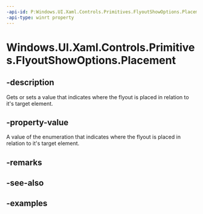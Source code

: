 ```yaml
---
-api-id: P:Windows.UI.Xaml.Controls.Primitives.FlyoutShowOptions.Placement
-api-type: winrt property
---
```


<!-- Property syntax.
public IReference<FlyoutPlacementMode> Placement { get;  set; }
-->

# Windows.UI.Xaml.Controls.Primitives.FlyoutShowOptions.Placement

## -description

Gets or sets a value that indicates where the flyout is placed in relation to it's target element.

## -property-value

A value of the enumeration that indicates where the flyout is placed in relation to it's target element.

## -remarks

## -see-also

## -examples

